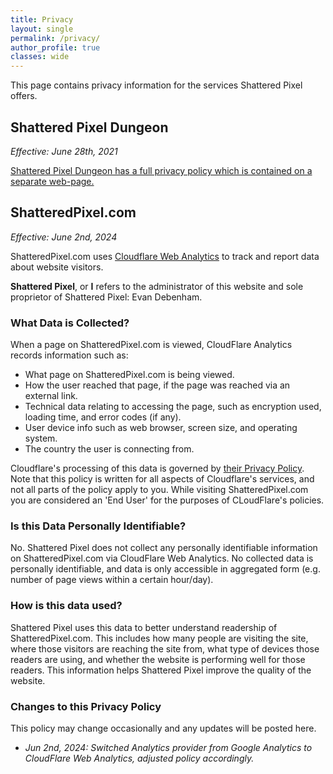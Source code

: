 ```yaml
---
title: Privacy
layout: single
permalink: /privacy/
author_profile: true
classes: wide
---
```


This page contains privacy information for the services Shattered Pixel offers.

## Shattered Pixel Dungeon
*Effective: June 28th, 2021*

[Shattered Pixel Dungeon has a full privacy policy which is contained on a separate web-page.](/privacy/shatteredpd.html)

## ShatteredPixel.com
*Effective: June 2nd, 2024*

ShatteredPixel.com uses [Cloudflare Web Analytics](https://www.cloudflare.com/web-analytics/) to track and report data about website visitors.

**Shattered Pixel**, or **I** refers to the administrator of this website and sole proprietor of Shattered Pixel: Evan Debenham.

### What Data is Collected?

When a page on ShatteredPixel.com is viewed, CloudFlare Analytics records information such as:
- What page on ShatteredPixel.com is being viewed.
- How the user reached that page, if the page was reached via an external link.
- Technical data relating to accessing the page, such as encryption used, loading time, and error codes (if any).
- User device info such as web browser, screen size, and operating system.
- The country the user is connecting from.

Cloudflare's processing of this data is governed by [their Privacy Policy](https://www.cloudflare.com/privacypolicy/). Note that this policy is written for all  aspects of Cloudflare's services, and not all parts of the policy apply to you. While visiting ShatteredPixel.com you are considered an 'End User' for the purposes of CLoudFlare's policies. 

### Is this Data Personally Identifiable?

No. Shattered Pixel does not collect any personally identifiable information on ShatteredPixel.com via CloudFlare Web Analytics. No collected data is personally identifiable, and data is only accessible in aggregated form (e.g. number of page views within a certain hour/day).

### How is this data used?

Shattered Pixel uses this data to better understand readership of ShatteredPixel.com. This includes how many people are visiting the site, where those visitors are reaching the site from, what type of devices those readers are using, and whether the website is performing well for those readers. This information helps Shattered Pixel improve the quality of the website.

### Changes to this Privacy Policy

This policy may change occasionally and any updates will be posted here.

- *Jun 2nd, 2024: Switched Analytics provider from Google Analytics to CloudFlare Web Analytics, adjusted policy accordingly.*